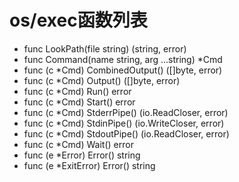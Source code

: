 # os/exec函数列表

- func LookPath(file string) (string, error)
- func Command(name string, arg ...string) *Cmd
- func (c *Cmd) CombinedOutput() ([]byte, error)
- func (c *Cmd) Output() ([]byte, error)
- func (c *Cmd) Run() error
- func (c *Cmd) Start() error
- func (c *Cmd) StderrPipe() (io.ReadCloser, error)
- func (c *Cmd) StdinPipe() (io.WriteCloser, error)
- func (c *Cmd) StdoutPipe() (io.ReadCloser, error)
- func (c *Cmd) Wait() error
- func (e *Error) Error() string
- func (e *ExitError) Error() string
